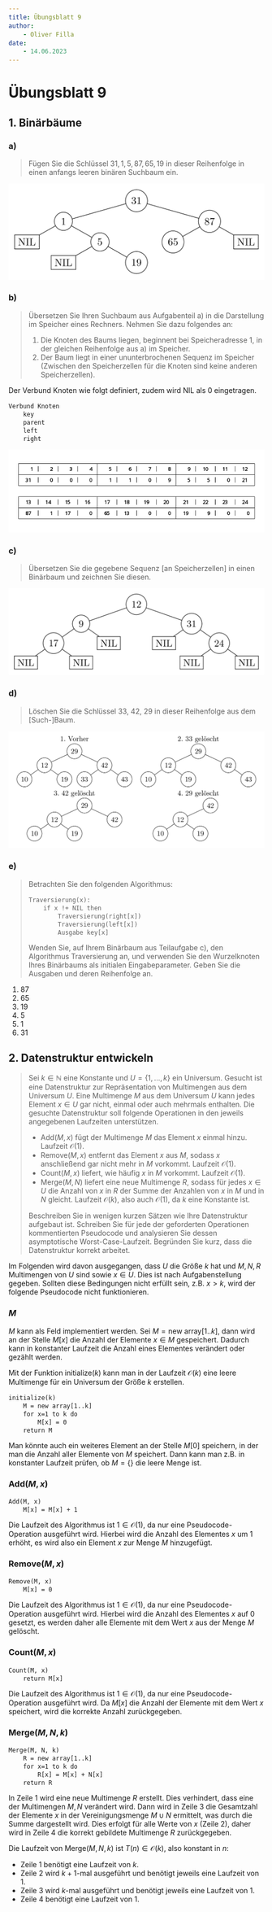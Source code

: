 ```yaml
---
title: Übungsblatt 9
author:
    - Oliver Filla
date:
    - 14.06.2023
---
```

# Übungsblatt 9
## 1. Binärbäume
### a)
> Fügen Sie die Schlüssel $31, 1, 5, 87, 65, 19$ in dieser Reihenfolge in einen anfangs leeren binären Suchbaum ein.

![9 a](img/09.1.a.png)

### b)
> Übersetzen Sie Ihren Suchbaum aus Aufgabenteil a) in die Darstellung im Speicher eines Rechners. Nehmen Sie dazu folgendes an:
> 1. Die Knoten des Baums liegen, beginnent bei Speicheradresse $1$, in der gleichen Reihenfolge aus a) im Speicher.
> 2. Der Baum liegt in einer ununterbrochenen Sequenz im Speicher (Zwischen den Speicherzellen für die Knoten sind keine anderen Speicherzellen).

Der Verbund $\mathrm{Knoten}$ wie folgt definiert, zudem wird $\mathrm{NIL}$ als $0$ eingetragen.

```
Verbund Knoten
    key
    parent
    left
    right
```

![09.1.b.png](img/09.1.b.png)

### c)
> Übersetzen Sie die gegebene Sequenz [an Speicherzellen] in einen Binärbaum und zeichnen Sie diesen.

![9 c](img/09.1.c.png)

### d)
> Löschen Sie die Schlüssel $33$, $42$, $29$ in dieser Reihenfolge aus dem [Such-]Baum.

![9 d](img/09.1.d.png)

### e)
> Betrachten Sie den folgenden Algorithmus:
>
> ```
> Traversierung(x):
>     if x !+ NIL then
>         Traversierung(right[x])
>         Traversierung(left[x])
>         Ausgabe key[x]
> ```
>
> Wenden Sie, auf Ihrem Binärbaum aus Teilaufgabe c), den Algorithmus $\mathrm{Traversierung}$ an, und verwenden Sie den Wurzelknoten Ihres Binärbaums als initialen Eingabeparameter. Geben Sie die Ausgaben und deren Reihenfolge an.

1. $87$
2. $65$
3. $19$
4. $5$
5. $1$
6. $31$

## 2. Datenstruktur entwickeln
> Sei $k \in\mathbb N$ eine Konstante und $U = \{1,\dots, k\}$ ein Universum. Gesucht ist eine Datenstruktur zur Repräsentation von Multimengen aus dem Universum $U$. Eine Multimenge $M$ aus dem Universum $U$ kann jedes Element $x \in U$ gar nicht, einmal oder auch mehrmals enthalten. Die gesuchte Datenstruktur soll folgende Operationen in den jeweils angegebenen Laufzeiten unterstützen.
> 
> * $\mathrm{Add}(M, x)$ fügt der Multimenge $M$ das Element $x$ einmal hinzu. Laufzeit $\mathcal O(1)$.
> * $\mathrm{Remove}(M, x)$ entfernt das Element $x$ aus $M$, sodass $x$ anschließend gar nicht mehr in $M$ vorkommt. Laufzeit $\mathcal O(1)$.
> * $\mathrm{Count}(M, x)$ liefert, wie häufig $x$ in $M$ vorkommt. Laufzeit $\mathcal O(1)$.
> * $\mathrm{Merge}(M, N)$ liefert eine neue Multimenge $R$, sodass für jedes $x \in U$ die Anzahl von $x$ in $R$ der Summe der Anzahlen von $x$ in $M$ und in $N$ gleicht. Laufzeit $\mathcal O(k)$, also auch $\mathcal O(1)$, da $k$ eine Konstante ist.
> 
> Beschreiben Sie in wenigen kurzen Sätzen wie Ihre Datenstruktur aufgebaut ist. Schreiben Sie für jede der geforderten Operationen kommentierten Pseudocode und analysieren Sie dessen asymptotische Worst-Case-Laufzeit. Begründen Sie kurz, dass die Datenstruktur korrekt arbeitet.

Im Folgenden wird davon ausgegangen, dass $U$ die Größe $k$ hat und $M,N,R$ Multimengen von $U$ sind sowie $x\in U$. Dies ist nach Aufgabenstellung gegeben. Sollten diese Bedingungen nicht erfüllt sein, z.B. $x>k$, wird der folgende Pseudocode nicht funktionieren.

### $M$
$M$ kann als Feld implementiert werden. Sei $M=\mathrm{new\ array}[1..k]$, dann wird an der Stelle $M[x]$ die Anzahl der Elemente $x\in M$ gespeichert. Dadurch kann in konstanter Laufzeit die Anzahl eines Elementes verändert oder gezählt werden.

Mit der Funktion $\mathrm{initialize}(k)$ kann man in der Laufzeit $\mathcal O(k)$ eine leere Multimenge für ein Universum der Größe $k$ erstellen.

```
initialize(k)
    M = new array[1..k]
    for x=1 to k do
        M[x] = 0
    return M
```

Man könnte auch ein weiteres Element an der Stelle $M[0]$ speichern, in der man die Anzahl aller Elemente von $M$ speichert. Dann kann man z.B. in konstanter Laufzeit prüfen, ob $M=\{\}$ die leere Menge ist.

### $\mathrm{Add}(M, x)$
```
Add(M, x)
    M[x] = M[x] + 1
```

Die Laufzeit des Algorithmus ist $1\in\mathcal O(1)$, da nur eine Pseudocode-Operation ausgeführt wird. Hierbei wird die Anzahl des Elementes $x$ um $1$ erhöht, es wird also ein Element $x$ zur Menge $M$ hinzugefügt.

### $\mathrm{Remove}(M, x)$
```
Remove(M, x)
    M[x] = 0
```

Die Laufzeit des Algorithmus ist $1\in\mathcal O(1)$, da nur eine Pseudocode-Operation ausgeführt wird. Hierbei wird die Anzahl des Elementes $x$ auf $0$ gesetzt, es werden daher alle Elemente mit dem Wert $x$ aus der Menge $M$ gelöscht.

### $\mathrm{Count}(M, x)$
```
Count(M, x)
    return M[x]
```

Die Laufzeit des Algorithmus ist $1\in\mathcal O(1)$, da nur eine Pseudocode-Operation ausgeführt wird. Da $M[x]$ die Anzahl der Elemente mit dem Wert $x$ speichert, wird die korrekte Anzahl zurückgegeben.

### $\mathrm{Merge}(M, N, k)$
```
Merge(M, N, k)
    R = new array[1..k]
    for x=1 to k do
        R[x] = M[x] + N[x]
    return R
```

In Zeile $1$ wird eine neue Multimenge $R$ erstellt. Dies verhindert, dass eine der Multimengen $M,N$ verändert wird. Dann wird in Zeile $3$ die Gesamtzahl der Elemente $x$ in der Vereinigungsmenge $M\cup N$ ermittelt, was durch die Summe dargestellt wird. Dies erfolgt für alle Werte von $x$ (Zeile $2$), daher wird in Zeile $4$ die korrekt gebildete Multimenge $R$ zurückgegeben.

Die Laufzeit von $\mathrm{Merge}(M, N, k)$ ist $T(n)\in\mathcal O(k)$, also konstant in $n$:

* Zeile $1$ benötigt eine Laufzeit von $k$.
* Zeile $2$ wird $k+1$-mal ausgeführt und benötigt jeweils eine Laufzeit von $1$.
* Zeile $3$ wird $k$-mal ausgeführt und benötigt jeweils eine Laufzeit von $1$.
* Zeile $4$ benötigt eine Laufzeit von $1$.
